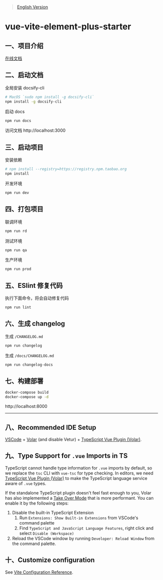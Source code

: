 > [English Version](./README_EN.md)

# vue-vite-element-plus-starter

## 一、项目介绍

[在线文档](https://xieerduos.github.io/vue-vite-element-plus-starter)

## 二、启动文档

全局安装 docsify-cli

```bash
# MacOS `sudo npm install -g docsify-cli`
npm install -g docsify-cli
```

启动 docs

```bash
npm run docs
```

访问文档 http://localhost:3000

## 三、启动项目

安装依赖

```bash
# npm install --registry=https://registry.npm.taobao.org
npm install
```

开发环境

```bash
npm run dev
```

## 四、打包项目

联调环境

```bash
npm run rd
```

测试环境

```bash
npm run qa
```

生产环境

```bash
npm run prod
```

## 五、ESlint 修复代码

执行下面命令，将会自动修复代码

```bash
npm run lint
```

## 六、生成 changelog

生成 `/CHANGELOG.md`

```bash
npm run changelog
```

生成 `/docs/CHANGELOG.md`

```bash
npm run changelog-docs
```

## 七、构建部署

```bash
docker-compose build
docker-compose up -d
```

http://localhost:8000

---

## 八、Recommended IDE Setup

[VSCode](https://code.visualstudio.com/) + [Volar](https://marketplace.visualstudio.com/items?itemName=Vue.volar) (and disable Vetur) + [TypeScript Vue Plugin (Volar)](https://marketplace.visualstudio.com/items?itemName=Vue.vscode-typescript-vue-plugin).

## 九、Type Support for `.vue` Imports in TS

TypeScript cannot handle type information for `.vue` imports by default, so we replace the `tsc` CLI with `vue-tsc` for type checking. In editors, we need [TypeScript Vue Plugin (Volar)](https://marketplace.visualstudio.com/items?itemName=Vue.vscode-typescript-vue-plugin) to make the TypeScript language service aware of `.vue` types.

If the standalone TypeScript plugin doesn't feel fast enough to you, Volar has also implemented a [Take Over Mode](https://github.com/johnsoncodehk/volar/discussions/471#discussioncomment-1361669) that is more performant. You can enable it by the following steps:

1. Disable the built-in TypeScript Extension
   1. Run `Extensions: Show Built-in Extensions` from VSCode's command palette
   2. Find `TypeScript and JavaScript Language Features`, right click and select `Disable (Workspace)`
2. Reload the VSCode window by running `Developer: Reload Window` from the command palette.

## 十、Customize configuration

See [Vite Configuration Reference](https://vitejs.dev/config/).
